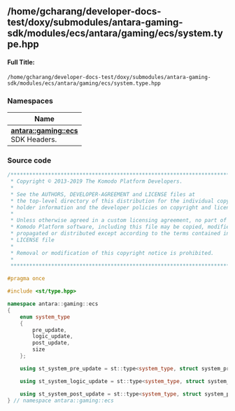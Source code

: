 

## /home/gcharang/developer-docs-test/doxy/submodules/antara-gaming-sdk/modules/ecs/antara/gaming/ecs/system.type.hpp

#### Full Title:
```
/home/gcharang/developer-docs-test/doxy/submodules/antara-gaming-sdk/modules/ecs/antara/gaming/ecs/system.type.hpp
```







### Namespaces

| Name           |
| -------------- |
| **[antara::gaming::ecs](Namespaces/namespaceantara_1_1gaming_1_1ecs.md)** <br>SDK Headers.  |
















### Source code

```cpp
/******************************************************************************
 * Copyright © 2013-2019 The Komodo Platform Developers.                      *
 *                                                                            *
 * See the AUTHORS, DEVELOPER-AGREEMENT and LICENSE files at                  *
 * the top-level directory of this distribution for the individual copyright  *
 * holder information and the developer policies on copyright and licensing.  *
 *                                                                            *
 * Unless otherwise agreed in a custom licensing agreement, no part of the    *
 * Komodo Platform software, including this file may be copied, modified,     *
 * propagated or distributed except according to the terms contained in the   *
 * LICENSE file                                                               *
 *                                                                            *
 * Removal or modification of this copyright notice is prohibited.            *
 *                                                                            *
 ******************************************************************************/

#pragma once

#include <st/type.hpp>

namespace antara::gaming::ecs
{
    enum system_type
    {
        pre_update,   
        logic_update, 
        post_update,  
        size          
    };

    using st_system_pre_update = st::type<system_type, struct system_pre_update_tag>;

    using st_system_logic_update = st::type<system_type, struct system_logic_update_tag>;

    using st_system_post_update = st::type<system_type, struct system_post_update_tag>;
} // namespace antara::gaming::ecs
```




